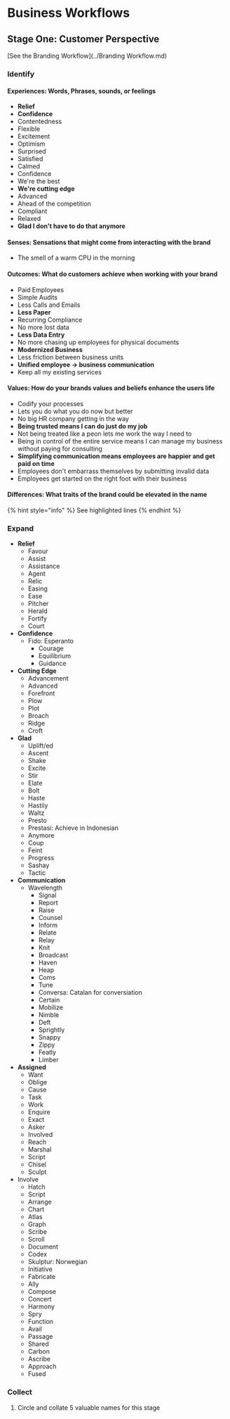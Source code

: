 # Business Workflows

## Stage One: Customer Perspective

[See the Branding Workflow](../Branding Workflow.md)

### Identify

#### Experiences: Words, Phrases, sounds, or feelings

* __Relief__
* __Confidence__
* Contentedness
* Flexible
* Excitement
* Optimism
* Surprised
* Satisfied
* Calmed
* Confidence
* We're the best
* __We're cutting edge__
* Advanced
* Ahead of the competition
* Compliant
* Relaxed
* __Glad I don't have to do that anymore__

#### Senses: Sensations that might come from interacting with the brand

* The smell of a warm CPU in the morning

#### Outcomes: What do customers achieve when working with your brand

* Paid Employees
* Simple Audits
* Less Calls and Emails
* __Less Paper__
* Recurring Compliance
* No more lost data
* __Less Data Entry__
* No more chasing up employees for physical documents
* __Modernized Business__
* Less friction between business units
* __Unified employee -> business communication__
* Keep all my existing services

#### Values: How do your brands values and beliefs enhance the users life

* Codify your processes
* Lets you do what you do now but better
* No big HR company getting in the way
* __Being trusted means I can do just do my job__
* Not being treated like a peon lets me work the way I need to
* Being in control of the entire service means I can manage my business without paying for consulting
* __Simplifying communication means employees are happier and get paid on time__
* Employees don't embarrass themselves by submitting invalid data
* Employees get started on the right foot with their business

#### Differences: What traits of the brand could be elevated in the name

{% hint style="info" %}
See highlighted lines
{% endhint %}

### Expand

* __Relief__
	* Favour
	* Assist
	* Assistance
	* Agent
	* Relic
	* Easing
	* Ease
	* Pitcher
	* Herald
	* Fortify
	* Court
* __Confidence__
  * Fido: Esperanto
	* Courage
	* Equilibrium
	* Guidance
* __Cutting Edge__
	* Advancement
	* Advanced
	* Forefront
	* Plow
	* Plot
	* Broach
	* Ridge
	* Croft
* __Glad__
	* Uplift/ed
	* Ascent
	* Shake
	* Excite
	* Stir
	* Elate
	* Bolt
	* Haste
	* Hastily
	* Waltz
	* Presto
	* Prestasi: Achieve in Indonesian
	* Anymore
	* Coup
	* Feint
	* Progress
	* Sashay
	* Tactic
* __Communication__
  * Wavelength
	* Signal
	* Report
	* Raise
	* Counsel
	* Inform
	* Relate
	* Relay
	* Knit
	* Broadcast
	* Haven
	* Heap
	* Coms
	* Tune
	* Conversa: Catalan for conversiation
	* Certain
	* Mobilize
	* Nimble
	* Deft
	* Sprightly
	* Snappy
	* Zippy
	* Featly
	* Limber
* __Assigned__
	* Want
	* Oblige
	* Cause
	* Task
	* Work
	* Enquire
	* Exact
	* Asker
	* Involved
	* Reach
	* Marshal
	* Script
	* Chisel
	* Sculpt
* Involve
	* Hatch
	* Script
	* Arrange
	* Chart
	* Atlas
	* Graph
	* Scribe
	* Scroll
	* Document
	* Codex
	* Skulptur: Norwegian
	* Initiative
	* Fabricate
	* Ally
	* Compose
	* Concert
	* Harmony
	* Spry
	* Function
	* Avail
	* Passage
	* Shared
	* Carbon
	* Ascribe
	* Approach
	* Fused

### Collect

1. Circle and collate 5 valuable names for this stage
